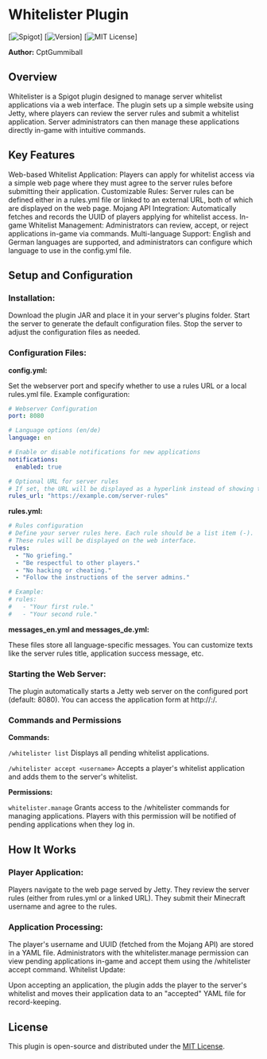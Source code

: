 # Whitelister Plugin
[![Spigot](https://img.shields.io/badge/Spigot-yellow.svg)]
[![Version](https://img.shields.io/badge/1.0.0-gray.svg)]
[![MIT License](https://img.shields.io/badge/License-MIT-green.svg)]

**Author:** CptGummiball

## Overview
Whitelister is a Spigot plugin designed to manage server whitelist applications via a web interface. The plugin sets up a simple website using Jetty, where players can review the server rules and submit a whitelist application. Server administrators can then manage these applications directly in-game with intuitive commands.

## Key Features
Web-based Whitelist Application: Players can apply for whitelist access via a simple web page where they must agree to the server rules before submitting their application.
Customizable Rules: Server rules can be defined either in a rules.yml file or linked to an external URL, both of which are displayed on the web page.
Mojang API Integration: Automatically fetches and records the UUID of players applying for whitelist access.
In-game Whitelist Management: Administrators can review, accept, or reject applications in-game via commands.
Multi-language Support: English and German languages are supported, and administrators can configure which language to use in the config.yml file.

## Setup and Configuration
### Installation:

Download the plugin JAR and place it in your server's plugins folder.
Start the server to generate the default configuration files.
Stop the server to adjust the configuration files as needed.

### Configuration Files:

**config.yml:**

Set the webserver port and specify whether to use a rules URL or a local rules.yml file.
Example configuration:
````yaml
# Webserver Configuration
port: 8080

# Language options (en/de)
language: en

# Enable or disable notifications for new applications
notifications:
  enabled: true

# Optional URL for server rules
# If set, the URL will be displayed as a hyperlink instead of showing the rules from rules.yml
rules_url: "https://example.com/server-rules"
````

**rules.yml:**

````yaml
# Rules configuration
# Define your server rules here. Each rule should be a list item (-).
# These rules will be displayed on the web interface.
rules:
  - "No griefing."
  - "Be respectful to other players."
  - "No hacking or cheating."
  - "Follow the instructions of the server admins."

# Example:
# rules:
#   - "Your first rule."
#   - "Your second rule."
````

**messages_en.yml and messages_de.yml:**

These files store all language-specific messages. You can customize texts like the server rules title, application success message, etc.

### Starting the Web Server:

The plugin automatically starts a Jetty web server on the configured port (default: 8080). You can access the application form at http://<your-server-ip>:<port>/.

### Commands and Permissions
**Commands:**

``/whitelister list``
Displays all pending whitelist applications.

``/whitelister accept <username>``
Accepts a player's whitelist application and adds them to the server's whitelist.

**Permissions:**

``whitelister.manage``
Grants access to the /whitelister commands for managing applications. Players with this permission will be notified of pending applications when they log in.

## How It Works

### Player Application:

Players navigate to the web page served by Jetty.
They review the server rules (either from rules.yml or a linked URL).
They submit their Minecraft username and agree to the rules.

### Application Processing:

The player's username and UUID (fetched from the Mojang API) are stored in a YAML file.
Administrators with the whitelister.manage permission can view pending applications in-game and accept them using the /whitelister accept command.
Whitelist Update:

Upon accepting an application, the plugin adds the player to the server's whitelist and moves their application data to an "accepted" YAML file for record-keeping.

## License
This plugin is open-source and distributed under the [MIT License](LICENSE).
